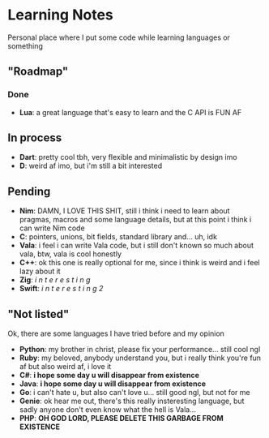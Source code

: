 # Learning Notes

Personal place where I put some code while learning languages or something

## "Roadmap"

### Done

  - **Lua**: a great language that's easy to learn and the C API is FUN AF

## In process

  - **Dart**: pretty cool tbh, very flexible and minimalistic by design imo
  - **D**: weird af imo, but i'm still a bit interested

## Pending

  - **Nim**: DAMN, I LOVE THIS SHIT, still i think i need to learn about pragmas, macros and some language details, but at this point i think i can write Nim code
  - **C**: pointers, unions, bit fields, standard library and... uh, idk
  - **Vala**: i feel i can write Vala code, but i still don't known so much about vala, btw, vala is cool honestly
  - **C++**: ok this one is really optional for me, since i think is weird and i feel lazy about it
  - **Zig**: _i  n  t  e  r  e  s  t  i  n  g_
  - **Swift**: _i  n  t  e  r  e  s  t  i  n  g     2_

## "Not listed"

Ok, there are some languages I have tried before and my opinion

  - **Python**: my brother in christ, please fix your performance... still cool ngl
  - **Ruby**: my beloved, anybody understand you, but i really think you're fun af but also weird af, i love it
  - **C#**: **i hope some day u will disappear from existence**
  - **Java**: **i hope some day u will disappear from existence**
  - **Go**: i can't hate u, but also can't love u... still good ngl, but not for me
  - **Genie**: ok hear me out, there's this really insteresting language, but sadly anyone don't even know what the hell is Vala...
  - **PHP**: **OH GOD LORD, PLEASE DELETE THIS GARBAGE FROM EXISTENCE**